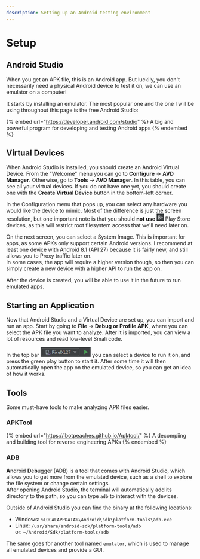 ```yaml
---
description: Setting up an Android testing environment
---
```


# Setup

## Android Studio

When you get an APK file, this is an Android app. But luckily, you don't necessarily need a physical Android device to test it on, we can use an emulator on a computer!

It starts by installing an emulator. The most popular one and the one I will be using throughout this page is the free Android Studio:

{% embed url="https://developer.android.com/studio" %}
A big and powerful program for developing and testing Android apps
{% endembed %}

## Virtual Devices

When Android Studio is installed, you should create an Android Virtual Device. From the "Welcome" menu you can go to **Configure** -> **AVD Manager**. Otherwise, go to **Tools** -> **AVD Manager**. In this table, you can see all your virtual devices. If you do not have one yet, you should create one with the **Create Virtual Device** button in the bottom-left corner.&#x20;

In the Configuration menu that pops up, you can select any hardware you would like the device to mimic. Most of the difference is just the screen resolution, but one important note is that you should **not use** ![](<../.gitbook/assets/image (1) (4).png>) Play Store devices, as this will restrict root filesystem access that we'll need later on.&#x20;

On the next screen, you can select a System Image. This is important for apps, as some APKs only support certain Android versions. I recommend at least one device with Android 8.1 (API 27) because it is fairly new, and still allows you to Proxy traffic later on. \
In some cases, the app will require a higher version though, so then you can simply create a new device with a higher API to run the app on.&#x20;

After the device is created, you will be able to use it in the future to run emulated apps.&#x20;

## Starting an Application

Now that Android Studio and a Virtual Device are set up, you can import and run an app. Start by going to **File** -> **Debug or Profile APK**, where you can select the APK file you want to analyze. After it is imported, you can view a lot of resources and read low-level Smali code.&#x20;

In the top bar ![](<../.gitbook/assets/image (2) (1) (1) (1) (1) (1) (1) (1).png>) you can select a device to run it on, and press the green play button to start it. After some time it will then automatically open the app on the emulated device, so you can get an idea of how it works.&#x20;

## Tools

Some must-have tools to make analyzing APK files easier.&#x20;

### APKTool

{% embed url="https://ibotpeaches.github.io/Apktool/" %}
A decompiing and building tool for reverse engineering APKs
{% endembed %}

### ADB

**A**ndroid **D**e**b**ugger (ADB) is a tool that comes with Android Studio, which allows you to get more from the emulated device, such as a shell to explore the file system or change certain settings.\
After opening Android Studio, the terminal will automatically add its directory to the path, so you can type `adb` to interact with the devices.

Outside of Android Studio you can find the binary at the following locations:

* Windows: `%LOCALAPPDATA%\Android\sdk\platform-tools\adb.exe`
* Linux: `/usr/share/android-sdk/platform-tools/adb`\
  &#x20;   or:   `~/Android/Sdk/platform-tools/adb`

The same goes for another tool named `emulator`, which is used to manage all emulated devices and provide a GUI.
